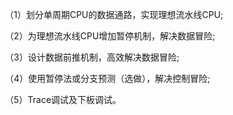 &emsp;&emsp;（1）划分单周期CPU的数据通路，实现理想流水线CPU;

&emsp;&emsp;（2）为理想流水线CPU增加暂停机制，解决数据冒险;

&emsp;&emsp;（3）设计数据前推机制，高效解决数据冒险;

&emsp;&emsp;（4）使用暂停法或分支预测（选做），解决控制冒险;

&emsp;&emsp;（5）Trace调试及下板调试。
